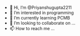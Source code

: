 - 👋 Hi, I’m @Priyanshugupta2211
- 👀 I’m interested in programming 
- 🌱 I’m currently learning PCMB
- 💞️ I’m looking to collaborate on ...
- 📫 How to reach me ...

<!---
Priyanshugupta2211/Priyanshugupta2211 is a ✨ special ✨ repository because its `README.md` (this file) appears on your GitHub profile.
You can click the Preview link to take a look at your changes.
--->
